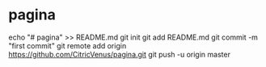 # pagina
echo "# pagina" >> README.md
git init
git add README.md
git commit -m "first commit"
git remote add origin https://github.com/CitricVenus/pagina.git
git push -u origin master
